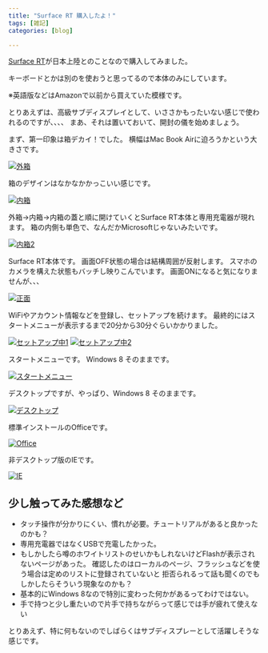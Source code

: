 ```yaml
---
title: "Surface RT 購入したよ！"
tags: [雑記]
categories: [blog]

---
```


[Surface RT][1]が日本上陸とのことなので購入してみました。

キーボードとかは別のを使おうと思ってるので本体のみにしています。

※英語版などはAmazonで以前から買えていた模様です。

とりあえずは、高級サブディスプレイとして、いささかもったいない感じで使われるのですが、、、、 まあ、それは置いておいて、開封の儀を始めましょう。

まず、第一印象は箱デカイ！でした。 横幅はMac Book Airに迫ろうかという大きさです。

<a href="/public/images/2013_0316_surfacert_box.jpg" rel="lytebox[x2013_0316]" title="外箱"><img src="/public/images/2013_0316_surfacert_box.png"  alt="外箱" /></a>

箱のデザインはなかなかかっこいい感じです。

<a href="/public/images/2013_0316_surfacert_box2.jpg" rel="lytebox[x2013_0316]" title="内箱"><img src="/public/images/2013_0316_surfacert_box2.png"  alt="内箱" /></a>

外箱→内箱→内箱の蓋と順に開けていくとSurface RT本体と専用充電器が現れます。 箱の内側も単色で、なんだかMicrosoftじゃないみたいです。

<a href="/public/images/2013_0316_surfacert_box3.jpg" rel="lytebox[x2013_0316]" title="内箱2"><img src="/public/images/2013_0316_surfacert_box3.png"  alt="内箱2" /></a>

Surface RT本体です。 画面OFF状態の場合は結構周囲が反射します。 スマホのカメラを構えた状態もバッチし映りこんでいます。 画面ONになると気になりませんが、、、

<a href="/public/images/2013_0316_surfacert_front.jpg" rel="lytebox[x2013_0316]" title="正面"><img src="/public/images/2013_0316_surfacert_front.png"  alt="正面" /></a>

WiFiやアカウント情報などを登録し、セットアップを続けます。 最終的にはスタートメニューが表示するまで20分から30分ぐらいかかりました。

<a href="/public/images/2013_0316_surfacert_please_wait.jpg" rel="lytebox[x2013_0316]" title="セットアップ中1"><img src="/public/images/2013_0316_surfacert_please_wait.png"  alt="セットアップ中1" /></a> <a href="/public/images/2013_0316_surfacert_please_wait2.jpg" rel="lytebox[x2013_0316]" title="セットアップ中2"><img src="/public/images/2013_0316_surfacert_please_wait2.png"  alt="セットアップ中2" /></a>

スタートメニューです。 Windows 8 そのままです。

<a href="/public/images/2013_0316_surfacert_start_menu.jpg" rel="lytebox[x2013_0316]" title="スタートメニュー"><img src="/public/images/2013_0316_surfacert_start_menu.png"  alt="スタートメニュー" /></a>

デスクトップですが、やっぱり、Windows 8 そのままです。

<a href="/public/images/2013_0316_surfacert_desktop.jpg" rel="lytebox[x2013_0316]" title="デスクトップ"><img src="/public/images/2013_0316_surfacert_desktop.png"  alt="デスクトップ" /></a>

標準インストールのOfficeです。

<a href="/public/images/2013_0316_surfacert_office.jpg" rel="lytebox[x2013_0316]" title="Office"><img src="/public/images/2013_0316_surfacert_office.png"  alt="Office" /></a>

非デスクトップ版のIEです。

<a href="/public/images/2013_0316_surfacert_ie.jpg" rel="lytebox[x2013_0316]" title="IE"><img src="/public/images/2013_0316_surfacert_ie.png"  alt="IE" /></a>

## 少し触ってみた感想など

  * タッチ操作が分かりにくい、慣れが必要。チュートリアルがあると良かったのかも？
  * 専用充電器ではなくUSBで充電したかった。
  * もしかしたら噂のホワイトリストのせいかもしれないけどFlashが表示されないページがあった。 確認したのはローカルのページ、フラッシュなどを使う場合は定めのリストに登録されていないと 拒否られるって話も聞くのでもしかしたらそういう現象なのかも？
  * 基本的にWindows 8なので特別に変わった何かがあるってわけではない。
  * 手で持つと少し重たいので片手で持ちながらって感じでは手が疲れて使えない

とりあえず、特に何もないのでしばらくはサブディスプレーとして活躍しそうな感じです。

 [1]: http://www.microsoft.com/surface/ja-jp